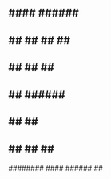 ##       ####  ######  ########  
##        ##  ##    ## ##     ## 
##        ##  ##       ##     ## 
##        ##   ######  ########  
##        ##        ## ##        
##        ##  ##    ## ##        
######## ####  ######  ##        
